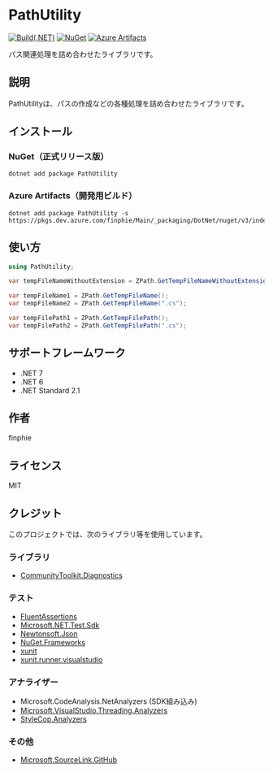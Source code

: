 # PathUtility

[![Build(.NET)](https://github.com/finphie/PathUtility/actions/workflows/build-dotnet.yml/badge.svg)](https://github.com/finphie/PathUtility/actions/workflows/build-dotnet.yml)
[![NuGet](https://img.shields.io/nuget/v/PathUtility?color=0078d4&label=NuGet)](https://www.nuget.org/packages/PathUtility/)
[![Azure Artifacts](https://feeds.dev.azure.com/finphie/7af9aa4d-c550-43af-87a5-01539b2d9934/_apis/public/Packaging/Feeds/18cbb017-6f1d-41eb-b9a5-a6dbf411e3f7/Packages/80f310a7-18a5-4a16-9ba4-8acb8568b580/Badge)](https://dev.azure.com/finphie/Main/_packaging?_a=package&feed=18cbb017-6f1d-41eb-b9a5-a6dbf411e3f7&package=80f310a7-18a5-4a16-9ba4-8acb8568b580&preferRelease=true)

パス関連処理を詰め合わせたライブラリです。

## 説明

PathUtilityは、パスの作成などの各種処理を詰め合わせたライブラリです。

## インストール

### NuGet（正式リリース版）

```shell
dotnet add package PathUtility
```

### Azure Artifacts（開発用ビルド）

```shell
dotnet add package PathUtility -s https://pkgs.dev.azure.com/finphie/Main/_packaging/DotNet/nuget/v3/index.json
```

## 使い方

```csharp
using PathUtility;

var tempFileNameWithoutExtension = ZPath.GetTempFileNameWithoutExtension();

var tempFileName1 = ZPath.GetTempFileName();
var tempFileName2 = ZPath.GetTempFileName(".cs");

var tempFilePath1 = ZPath.GetTempFilePath();
var tempFilePath2 = ZPath.GetTempFilePath(".cs");
```

## サポートフレームワーク

- .NET 7
- .NET 6
- .NET Standard 2.1

## 作者

finphie

## ライセンス

MIT

## クレジット

このプロジェクトでは、次のライブラリ等を使用しています。

### ライブラリ

- [CommunityToolkit.Diagnostics](https://github.com/CommunityToolkit/dotnet)

### テスト

- [FluentAssertions](https://github.com/fluentassertions/fluentassertions)
- [Microsoft.NET.Test.Sdk](https://github.com/microsoft/vstest)
- [Newtonsoft.Json](https://github.com/JamesNK/Newtonsoft.Json)
- [NuGet.Frameworks](https://github.com/NuGet/NuGet.Client)
- [xunit](https://github.com/xunit/xunit)
- [xunit.runner.visualstudio](https://github.com/xunit/visualstudio.xunit)

### アナライザー

- Microsoft.CodeAnalysis.NetAnalyzers (SDK組み込み)
- [Microsoft.VisualStudio.Threading.Analyzers](https://github.com/Microsoft/vs-threading)
- [StyleCop.Analyzers](https://github.com/DotNetAnalyzers/StyleCopAnalyzers)

### その他

- [Microsoft.SourceLink.GitHub](https://github.com/dotnet/sourcelink)

